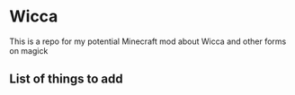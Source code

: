 # Wicca
This is a repo for my potential Minecraft mod about Wicca and other forms on magick

## List of things to add 

